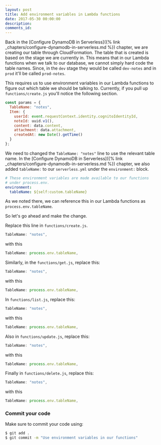 ```yaml
---
layout: post
title: Add environment variables in Lambda functions
date: 2017-05-30 00:00:00
description:
comments_id:
---
```


Back in the [Configure DynamoDB in Serverless]({% link _chapters/configure-dynamodb-in-serverless.md %}) chapter, we are creating our table through CloudFormation. The table that is created is based on the stage we are currently in. This means that in our Lambda functions when we talk to our database, we cannot simply hard code the table names. Since, in the `dev` stage they would be called `dev-notes` and in `prod` it'll be called `prod-notes`.

This requires us to use environment variables in our Lambda functions to figure out which table we should be talking to. Currently, if you pull up `functions/create.js` you'll notice the following section.

``` js
const params = {
  TableName: "notes",
  Item: {
    userId: event.requestContext.identity.cognitoIdentityId,
    noteId: uuid.v1(),
    content: data.content,
    attachment: data.attachment,
    createdAt: new Date().getTime()
  }
};
```

We need to changed the `TableName: "notes"` line to use the relevant table name. In the [Configure DynamoDB in Serverless]({% link _chapters/configure-dynamodb-in-serverless.md %}) chapter, we also added `tableName:` to our `serverless.yml` under the `environment:` block.

``` yml
# These environment variables are made available to our functions
# under process.env.
environment:
  tableName: ${self:custom.tableName}
```

As we noted there, we can reference this in our Lambda functions as `process.env.tableName`.

So let's go ahead and make the change.

Replace this line in `functions/create.js`.

``` js
TableName: "notes",
```

with this

``` js
TableName: process.env.tableName,
```

Similarly, in the `functions/get.js`, replace this:

``` js
TableName: "notes",
```

with this

``` js
TableName: process.env.tableName,
```

In `functions/list.js`, replace this:

``` js
TableName: "notes",
```

with this

``` js
TableName: process.env.tableName,
```

Also in `functions/update.js`, replace this:

``` js
TableName: "notes",
```

with this

``` js
TableName: process.env.tableName,
```

Finally in `functions/delete.js`, replace this:

``` js
TableName: "notes",
```

with this

``` js
TableName: process.env.tableName,
```

### Commit your code

Make sure to commit your code using:

``` bash
$ git add .
$ git commit -m "Use environment variables in our functions"
```
